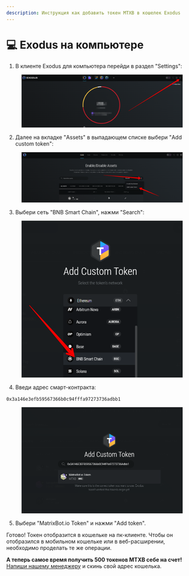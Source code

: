 ```yaml
---
description: Инструкция как добавить токен MTXB в кошелек Exodus
---
```


# 💻 Exodus на компьютере

1. В клиенте Exodus для компьютера перейди в раздел "Settings":

<figure><img src="../../.gitbook/assets/1.png" alt=""><figcaption></figcaption></figure>

2. Далее на вкладке "Assets" в выпадающем списке выбери "Add custom token":

<figure><img src="../../.gitbook/assets/2.png" alt=""><figcaption></figcaption></figure>

3. Выбери сеть "BNB Smart Chain", нажми "Search":

<figure><img src="../../.gitbook/assets/3.png" alt=""><figcaption></figcaption></figure>

4. Введи адрес смарт-контракта:

```
0x3a146e3efb59567366b0c94fffa97273736adbb1
```

<figure><img src="../../.gitbook/assets/4.png" alt=""><figcaption></figcaption></figure>

5. Выбери "MatrixBot.io Token" и нажми "Add token".

Готово! Токен отобразится в кошельке на пк-клиенте. Чтобы он отобразился в мобильном кошельке или в веб-расширении, необходимо проделать те же операции.

**А теперь самое время получить 500 токенов MTXB себе на счет!** [Напиши нашему менеджеру](https://t.me/matrixbotio\_manager) и скинь свой адрес кошелька.
